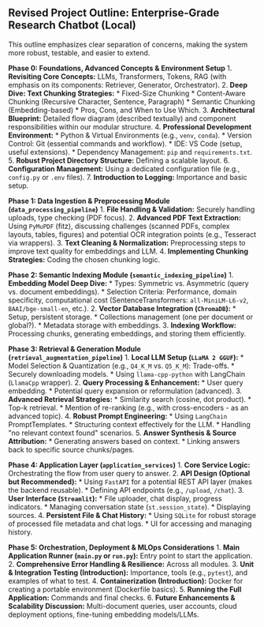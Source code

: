 
## Revised Project Outline: Enterprise-Grade Research Chatbot (Local)

This outline emphasizes clear separation of concerns, making the system more robust, testable, and easier to extend.

**Phase 0: Foundations, Advanced Concepts & Environment Setup**
    1.  **Revisiting Core Concepts:** LLMs, Transformers, Tokens, RAG (with emphasis on its components: Retriever, Generator, Orchestrator).
    2.  **Deep Dive: Text Chunking Strategies:**
        * Fixed-Size Chunking
        * Content-Aware Chunking (Recursive Character, Sentence, Paragraph)
        * Semantic Chunking (Embedding-based)
        * Pros, Cons, and When to Use Which.
    3.  **Architectural Blueprint:** Detailed flow diagram (described textually) and component responsibilities within our modular structure.
    4.  **Professional Development Environment:**
        * Python & Virtual Environments (e.g., `venv`, `conda`).
        * Version Control: Git (essential commands and workflow).
        * IDE: VS Code (setup, useful extensions).
        * Dependency Management: `pip` and `requirements.txt`.
    5.  **Robust Project Directory Structure:** Defining a scalable layout.
    6.  **Configuration Management:** Using a dedicated configuration file (e.g., `config.py` or `.env` files).
    7.  **Introduction to Logging:** Importance and basic setup.

**Phase 1: Data Ingestion & Preprocessing Module (`data_processing_pipeline`)**
    1.  **File Handling & Validation:** Securely handling uploads, type checking (PDF focus).
    2.  **Advanced PDF Text Extraction:** Using `PyMuPDF` (fitz), discussing challenges (scanned PDFs, complex layouts, tables, figures) and potential OCR integration points (e.g., Tesseract via wrappers).
    3.  **Text Cleaning & Normalization:** Preprocessing steps to improve text quality for embeddings and LLM.
    4.  **Implementing Chunking Strategies:** Coding the chosen chunking logic.

**Phase 2: Semantic Indexing Module (`semantic_indexing_pipeline`)**
    1.  **Embedding Model Deep Dive:**
        * Types: Symmetric vs. Asymmetric (query vs. document embeddings).
        * Selection Criteria: Performance, domain specificity, computational cost (SentenceTransformers: `all-MiniLM-L6-v2`, `BAAI/bge-small-en`, etc.).
    2.  **Vector Database Integration (`ChromaDB`):**
        * Setup, persistent storage.
        * Collections management (one per document or global?).
        * Metadata storage with embeddings.
    3.  **Indexing Workflow:** Processing chunks, generating embeddings, and storing them efficiently.

**Phase 3: Retrieval & Generation Module (`retrieval_augmentation_pipeline`)**
    1.  **Local LLM Setup (`LLaMA 2 GGUF`):**
        * Model Selection & Quantization (e.g., `Q4_K_M` vs. `Q5_K_M`): Trade-offs.
        * Securely downloading models.
        * Using `llama-cpp-python` with LangChain (`LlamaCpp` wrapper).
    2.  **Query Processing & Enhancement:**
        * User query embedding.
        * Potential query expansion or reformulation (advanced).
    3.  **Advanced Retrieval Strategies:**
        * Similarity search (cosine, dot product).
        * Top-k retrieval.
        * Mention of re-ranking (e.g., with cross-encoders - as an advanced topic).
    4.  **Robust Prompt Engineering:**
        * Using `LangChain` PromptTemplates.
        * Structuring context effectively for the LLM.
        * Handling "no relevant context found" scenarios.
    5.  **Answer Synthesis & Source Attribution:**
        * Generating answers based on context.
        * Linking answers back to specific source chunks/pages.

**Phase 4: Application Layer (`application_services`)**
    1.  **Core Service Logic:** Orchestrating the flow from user query to answer.
    2.  **API Design (Optional but Recommended):**
        * Using `FastAPI` for a potential REST API layer (makes the backend reusable).
        * Defining API endpoints (e.g., `/upload`, `/chat`).
    3.  **User Interface (`Streamlit`):**
        * File uploader, chat display, progress indicators.
        * Managing conversation state (`st.session_state`).
        * Displaying sources.
    4.  **Persistent File & Chat History:**
        * Using `SQLite` for robust storage of processed file metadata and chat logs.
        * UI for accessing and managing history.

**Phase 5: Orchestration, Deployment & MLOps Considerations**
    1.  **Main Application Runner (`main.py` or `run.py`):** Entry point to start the application.
    2.  **Comprehensive Error Handling & Resilience:** Across all modules.
    3.  **Unit & Integration Testing (Introduction):** Importance, tools (e.g., `pytest`), and examples of what to test.
    4.  **Containerization (Introduction):** Docker for creating a portable environment (Dockerfile basics).
    5.  **Running the Full Application:** Commands and final checks.
    6.  **Future Enhancements & Scalability Discussion:** Multi-document queries, user accounts, cloud deployment options, fine-tuning embedding models/LLMs.



